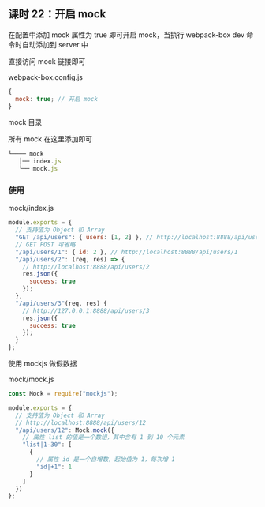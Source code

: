 ## 课时 22：开启 mock

在配置中添加 mock 属性为 true 即可开启 mock，当执行 webpack-box dev 命令时自动添加到 server 中

直接访问 mock 链接即可

webpack-box.config.js

```js
{
  mock: true; // 开启 mock
}
```

mock 目录

所有 mock 在这里添加即可

```js
└──── mock
   │── index.js
   └── mock.js
```

### 使用

mock/index.js

```js
module.exports = {
  // 支持值为 Object 和 Array
  "GET /api/users": { users: [1, 2] }, // http://localhost:8888/api/users
  // GET POST 可省略
  "/api/users/1": { id: 2 }, // http://localhost:8888/api/users/1
  "/api/users/2": (req, res) => {
    // http://localhost:8888/api/users/2
    res.json({
      success: true
    });
  },
  "/api/users/3"(req, res) {
    // http://127.0.0.1:8888/api/users/3
    res.json({
      success: true
    });
  }
};
```

使用 mockjs 做假数据

mock/mock.js

```js
const Mock = require("mockjs");

module.exports = {
  // 支持值为 Object 和 Array
  // http://localhost:8888/api/users/12
  "/api/users/12": Mock.mock({
    // 属性 list 的值是一个数组，其中含有 1 到 10 个元素
    "list|1-30": [
      {
        // 属性 id 是一个自增数，起始值为 1，每次增 1
        "id|+1": 1
      }
    ]
  })
};
```
